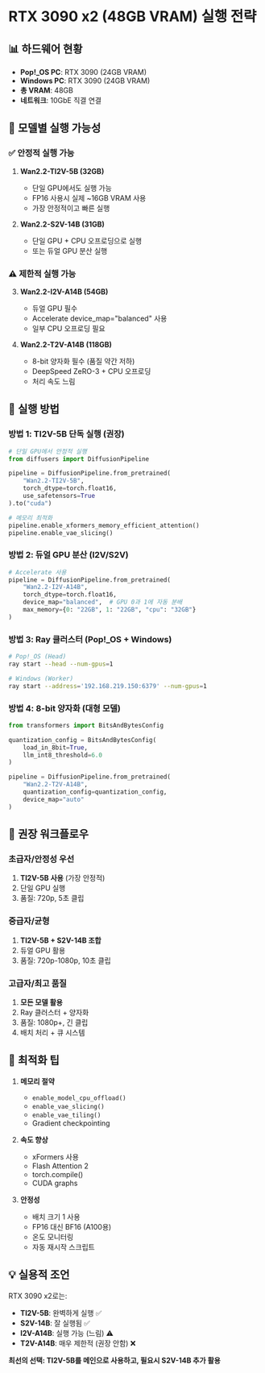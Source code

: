 # RTX 3090 x2 (48GB VRAM) 실행 전략

## 📊 하드웨어 현황
- **Pop!_OS PC**: RTX 3090 (24GB VRAM)
- **Windows PC**: RTX 3090 (24GB VRAM)
- **총 VRAM**: 48GB
- **네트워크**: 10GbE 직결 연결

## 🎯 모델별 실행 가능성

### ✅ 안정적 실행 가능
1. **Wan2.2-TI2V-5B (32GB)**
   - 단일 GPU에서도 실행 가능
   - FP16 사용시 실제 ~16GB VRAM 사용
   - 가장 안정적이고 빠른 실행

2. **Wan2.2-S2V-14B (31GB)**
   - 단일 GPU + CPU 오프로딩으로 실행
   - 또는 듀얼 GPU 분산 실행

### ⚠️ 제한적 실행 가능
3. **Wan2.2-I2V-A14B (54GB)**
   - 듀얼 GPU 필수
   - Accelerate device_map="balanced" 사용
   - 일부 CPU 오프로딩 필요

4. **Wan2.2-T2V-A14B (118GB)**
   - 8-bit 양자화 필수 (품질 약간 저하)
   - DeepSpeed ZeRO-3 + CPU 오프로딩
   - 처리 속도 느림

## 🚀 실행 방법

### 방법 1: TI2V-5B 단독 실행 (권장)
```python
# 단일 GPU에서 안정적 실행
from diffusers import DiffusionPipeline

pipeline = DiffusionPipeline.from_pretrained(
    "Wan2.2-TI2V-5B",
    torch_dtype=torch.float16,
    use_safetensors=True
).to("cuda")

# 메모리 최적화
pipeline.enable_xformers_memory_efficient_attention()
pipeline.enable_vae_slicing()
```

### 방법 2: 듀얼 GPU 분산 (I2V/S2V)
```python
# Accelerate 사용
pipeline = DiffusionPipeline.from_pretrained(
    "Wan2.2-I2V-A14B",
    torch_dtype=torch.float16,
    device_map="balanced",  # GPU 0과 1에 자동 분배
    max_memory={0: "22GB", 1: "22GB", "cpu": "32GB"}
)
```

### 방법 3: Ray 클러스터 (Pop!_OS + Windows)
```bash
# Pop!_OS (Head)
ray start --head --num-gpus=1

# Windows (Worker)
ray start --address='192.168.219.150:6379' --num-gpus=1
```

### 방법 4: 8-bit 양자화 (대형 모델)
```python
from transformers import BitsAndBytesConfig

quantization_config = BitsAndBytesConfig(
    load_in_8bit=True,
    llm_int8_threshold=6.0
)

pipeline = DiffusionPipeline.from_pretrained(
    "Wan2.2-T2V-A14B",
    quantization_config=quantization_config,
    device_map="auto"
)
```

## 📌 권장 워크플로우

### 초급자/안정성 우선
1. **TI2V-5B 사용** (가장 안정적)
2. 단일 GPU 실행
3. 품질: 720p, 5초 클립

### 중급자/균형
1. **TI2V-5B + S2V-14B 조합**
2. 듀얼 GPU 활용
3. 품질: 720p-1080p, 10초 클립

### 고급자/최고 품질
1. **모든 모델 활용**
2. Ray 클러스터 + 양자화
3. 품질: 1080p+, 긴 클립
4. 배치 처리 + 큐 시스템

## 🔧 최적화 팁

1. **메모리 절약**
   - `enable_model_cpu_offload()`
   - `enable_vae_slicing()`
   - `enable_vae_tiling()`
   - Gradient checkpointing

2. **속도 향상**
   - xFormers 사용
   - Flash Attention 2
   - torch.compile()
   - CUDA graphs

3. **안정성**
   - 배치 크기 1 사용
   - FP16 대신 BF16 (A100용)
   - 온도 모니터링
   - 자동 재시작 스크립트

## 💡 실용적 조언

RTX 3090 x2로는:
- **TI2V-5B**: 완벽하게 실행 ✅
- **S2V-14B**: 잘 실행됨 ✅
- **I2V-A14B**: 실행 가능 (느림) ⚠️
- **T2V-A14B**: 매우 제한적 (권장 안함) ❌

**최선의 선택: TI2V-5B를 메인으로 사용하고, 필요시 S2V-14B 추가 활용**